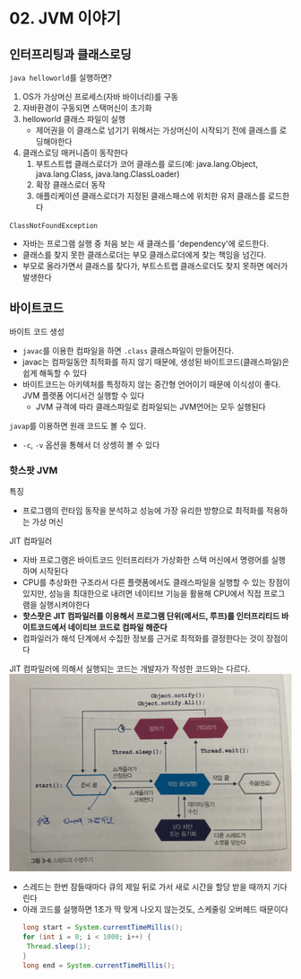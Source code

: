# 02. JVM 이야기
## 인터프리팅과 클래스로딩
`java helloworld`를 실행하면?
1. OS가 가상머신 프로세스(자바 바이너리)를 구동
2. 자바환경이 구동되면 스택머신이 초기화
3. helloworld 클래스 파일이 실행
   - 제어권을 이 클래스로 넘기기 위해서는 가상머신이 시작되기 전에 클래스를 로딩해야한다
4. 클래스로딩 매커니즘이 동작한다
   1. 부트스트랩 클래스로더가 코어 클래스를 로드(예: java.lang.Object, java.lang.Class, java.lang.ClassLoader)
   2. 확장 클래스로더 동작
   3. 애플리케이션 클래스로더가 지정된 클래스패스에 위치한 유저 클래스를 로드한다

`ClassNotFoundException` 
- 자바는 프로그램 실행 중 처음 보는 새 클래스를 'dependency'에 로드한다.
- 클래스를 찾지 못한 클래스로더는 부모 클래스로더에게 찾는 책임을 넘긴다.
- 부모로 올라가면서 클래스를 찾다가, 부트스트랩 클래스로더도 찾지 못하면 에러가 발생한다

## 바이트코드
바이트 코드 생성
- `javac`를 이용한 컴파일을 하면 `.class` 클래스파일이 만들어진다. 
- javac는 컴파일동안 최적화를 하지 않기 때문에, 생성된 바이트코드(클래스파일)은 쉽게 해독할 수 있다
- 바이트코드는 아키텍처를 특정하지 않는 중간형 언어이기 때문에 이식성이 좋다. JVM 플랫폼 어디서건 실행할 수 있다
   - JVM 규격에 따라 클래스파일로 컴파일되는 JVM언어는 모두 실행된다

`javap`를 이용하면 원래 코드도 볼 수 있다. 
- `-c`, `-v` 옵션을 통해서 더 상셍히 볼 수 있다

### 핫스팟 JVM
특징
- 프로그램의 런타임 동작을 분석하고 성능에 가장 유리한 방향으로 최적화를 적용하는 가상 머신

JIT 컴파일러
- 자바 프로그램은 바이트코드 인터프리터가 가상화한 스택 머신에서 명령어를 실행하며 시작된다
- CPU를 추상화한 구조라서 다른 플랫폼에서도 클래스파일을 실행할 수 있는 장점이 있지만, 성능을 최대한으로 내려면 네이티브 기능을 활용해 CPU에서 직접 프로그램을 실행시켜야한다
- __핫스팟은 JIT 컴파일러를 이용해서 프로그램 단위(메서드, 루프)를 인터프리티드 바이트코드에서 네이티브 코드로 컴파일 해준다__
- 컴파일러가 해석 단계에서 수집한 정보를 근거로 최적화를 결정한다는 것이 장점이다

JIT 컴파일러에 의해서 실행되는 코드는 개발자가 작성한 코드와는 다르다. 
![3-6](/Images/%EC%9E%90%EB%B0%94%EC%B5%9C%EC%A0%81%ED%99%94/3-6.jpg)
- 스레드는 한번 잠들때마다 큐의 제일 뒤로 가서 새로 시간을 할당 받을 때까지 기다린다
- 아래 코드를 실행하면 1초가 딱 맞게 나오지 않는것도, 스케줄링 오버헤드 때문이다
   ```java
   long start = System.currentTimeMillis();
   for (int i = 0; i < 1000; i++) {
    Thread.sleep(1);
   }
   long end = System.currentTimeMillis();
   ```